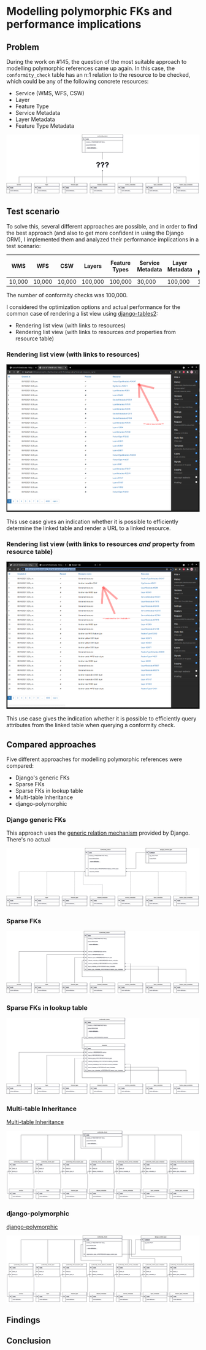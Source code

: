 # Modelling polymorphic FKs and performance implications

## Problem

During the work on #145, the question of the most suitable approach to modelling polymorphic references came up again. In this case, the `conformity_check` table has an n:1 relation to the resource to be checked, which could be any of the following concrete resources:

* Service (WMS, WFS, CSW)
* Layer
* Feature Type
* Service Metadata
* Layer Metadata
* Feature Type Metadata

![Resource types](drawio_mrmap_polymorphic_fks-intro.png)

## Test scenario

To solve this, several different approaches are possible, and in order to find the best approach (and also to get more confident in using the Django ORM), I implemented them and analyzed their performance implications in a test scenario:

| WMS    | WFS    | CSW    | Layers  | Feature Types | Service Metadata | Layer Metadata | Feature Type Metadata | Dataset Metadata |
|--------|--------|--------|---------|---------------|------------------|----------------|-----------------------|------------------|
| 10,000 | 10,000 | 10,000 | 100,000 | 100,000       | 30,000           | 100,000        | 100,000               | 20,000           |

The number of conformity checks was 100,000.

I considered the optimization options and actual performance for the common case of rendering a list view using [django-tables2](https://django-tables2.readthedocs.io/en/latest/):

* Rendering list view (with links to resources)
* Rendering list view (with links to resources *and* properties from resource table)

### Rendering list view (with links to resources)

![List View with links to resources](list_view1.png)

This use case gives an indication whether it is possible to efficiently determine the linked table and render a URL to a linked resource. 

### Rendering list view (with links to resources *and* property from resource table)

![List View with links to resources and property from resource table](list_view2.png)

This use case gives the indication whether it is possible to efficiently query attributes from the linked table when querying a conformity check.

## Compared approaches

Five different approaches for modelling polymorphic references were compared:

* Django's generic FKs
* Sparse FKs
* Sparse FKs in lookup table
* Multi-table Inheritance
* django-polymorphic

### Django generic FKs

This approach uses the [generic relation mechanism](https://docs.djangoproject.com/en/3.2/ref/contrib/contenttypes/#generic-relations) provided by Django. There's no actual 

![Model using Django generic FKs](drawio_mrmap_polymorphic_fks-django-generic-fk.png)

### Sparse FKs

![Model using sparse FKs](drawio_mrmap_polymorphic_fks-sparse-fks.png)

### Sparse FKs in lookup table

![Model using sparse FKs in lookup table](drawio_mrmap_polymorphic_fks-sparse-fks-in-lookup-table.png)

### Multi-table Inheritance
[Multi-table Inheritance](https://docs.djangoproject.com/en/3.2/topics/db/models/#multi-table-inheritance)

![Model using multi-table inheritance](drawio_mrmap_polymorphic_fks-multi-table-inheritance.png)

### django-polymorphic
[django-polymorphic](https://django-polymorphic.readthedocs.io/en/stable/)

![Model using django-polymorphic](drawio_mrmap_polymorphic_fks-django-polymorphic.png)

## Findings

## Conclusion